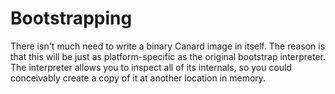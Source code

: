 # Bootstrapping

There isn't much need to write a binary Canard image in itself. The reason is
that this will be just as platform-specific as the original bootstrap
interpreter. The interpreter allows you to inspect all of its internals, so you
could conceivably create a copy of it at another location in memory.